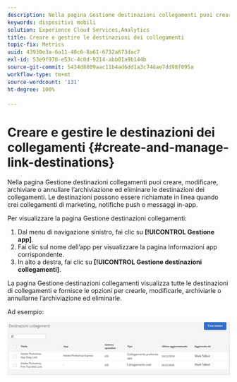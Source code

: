 ```yaml
---
description: Nella pagina Gestione destinazioni collegamenti puoi creare, modificare, archiviare o annullare l’archiviazione ed eliminare le destinazioni dei collegamenti. Le destinazioni possono essere richiamate in linea quando crei collegamenti di marketing, notifiche push o messaggi in-app.
keywords: dispositivi mobili
solution: Experience Cloud Services,Analytics
title: Creare e gestire le destinazioni dei collegamenti
topic-fix: Metrics
uuid: 43930e3a-6a11-40c6-8a61-6732a673dac7
exl-id: 53e9f970-e53c-4c0d-9214-abb01a9b144b
source-git-commit: 5434d8809aac11b4ad6dd1a3c74dae7dd98f095a
workflow-type: tm+mt
source-wordcount: '131'
ht-degree: 100%

---
```


# Creare e gestire le destinazioni dei collegamenti {#create-and-manage-link-destinations}

Nella pagina Gestione destinazioni collegamenti puoi creare, modificare, archiviare o annullare l’archiviazione ed eliminare le destinazioni dei collegamenti. Le destinazioni possono essere richiamate in linea quando crei collegamenti di marketing, notifiche push o messaggi in-app.

Per visualizzare la pagina Gestione destinazioni collegamenti:

1. Dal menu di navigazione sinistro, fai clic su **[!UICONTROL Gestione app]**.
1. Fai clic sul nome dell’app per visualizzare la pagina Informazioni app corrispondente.
1. In alto a destra, fai clic su **[!UICONTROL Gestione destinazioni collegamenti]**.

La pagina Gestione destinazioni collegamenti visualizza tutte le destinazioni di collegamenti e fornisce le opzioni per crearle, modificarle, archiviarle o annullarne l’archiviazione ed eliminarle.

Ad esempio:

![](assets/link_destinations_list.png)
